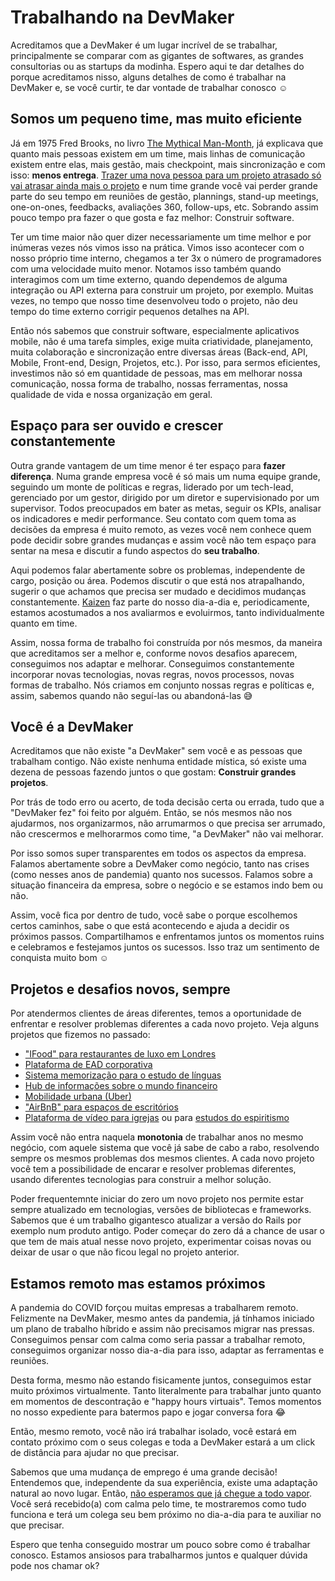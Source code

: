 # Trabalhando na DevMaker

Acreditamos que a DevMaker é um lugar incrível de se trabalhar, principalmente se comparar com as gigantes de softwares, as grandes consultorias ou as startups da modinha.
Espero aqui te dar detalhes do porque acreditamos nisso, alguns detalhes de como é trabalhar na
DevMaker e, se você curtir, te dar vontade de trabalhar conosco ☺️

## Somos um pequeno time, mas muito eficiente

Já em 1975 Fred Brooks, no livro [The Mythical Man-Month](https://en.wikipedia.org/wiki/The_Mythical_Man-Month),
já explicava que quanto mais pessoas existem em um time, mais linhas de comunicação existem entre elas,
mais gestão, mais checkpoint, mais sincronização e com isso: **menos entrega**.
[Trazer uma nova pessoa para um projeto atrasado só vai atrasar ainda mais o
projeto](https://en.wikipedia.org/wiki/Brooks%27s_law) e num time grande você vai perder grande
parte do seu tempo em reuniões de gestão, plannings, stand-up meetings, one-on-ones, feedbacks,
avaliações 360, follow-ups, etc. Sobrando assim pouco tempo pra fazer o que gosta e faz melhor: Construir software.

Ter um time maior não quer dizer necessariamente um time melhor e por inúmeras vezes nós vimos isso na prática.
Vimos isso acontecer com o nosso próprio time interno, chegamos a ter 3x o número de programadores
com uma velocidade muito menor.
Notamos isso também quando interagimos com um time externo, quando dependemos de alguma
integração ou API externa para construir um projeto, por exemplo.
Muitas vezes, no tempo que nosso time desenvolveu todo o projeto, não deu tempo do time externo corrigir pequenos detalhes na API.

Então nós sabemos que construir software, especialmente aplicativos mobile, não é uma tarefa simples,
exige muita criatividade, planejamento, muita colaboração e sincronização entre diversas áreas (Back-end, API,
Mobile, Front-end, Design, Projetos, etc.). Por isso, para sermos eficientes, investimos não só em
quantidade de pessoas, mas em melhorar nossa comunicação, nossa forma de trabalho, nossas ferramentas, nossa qualidade de vida e nossa organização em geral.

## Espaço para ser ouvido e crescer constantemente

Outra grande vantagem de um time menor é ter espaço para **fazer diferença**.
Numa grande empresa você é só mais um numa equipe grande, seguindo um monte de políticas e regras, liderado
por um tech-lead, gerenciado por um gestor, dirigido por um diretor e supervisionado por um
supervisor.
Todos preocupados em bater as metas, seguir os KPIs, analisar os indicadores e medir performance.
Seu contato com quem toma as decisões da empresa é muito remoto, as vezes você nem conhece quem pode decidir sobre grandes mudanças e assim você não tem espaço para sentar na mesa e discutir a fundo aspectos do **seu trabalho**.

Aqui podemos falar abertamente sobre os problemas, independente de cargo, posição ou área.
Podemos discutir o que está nos atrapalhando, sugerir o que achamos que precisa ser mudado e
decidimos mudanças constantemente.
[Kaizen](https://en.wikipedia.org/wiki/Kaizen) faz parte do nosso dia-a-dia e, periodicamente, estamos acostumados
a nos avaliarmos e evoluirmos, tanto individualmente quanto em time.

Assim, nossa forma de trabalho foi construída por nós mesmos, da maneira que acreditamos ser a
melhor e, conforme novos desafios aparecem, conseguimos nos adaptar e melhorar.
Conseguimos constantemente incorporar novas tecnologias, novas regras, novos processos, novas formas de trabalho.
Nós criamos em conjunto nossas regras e políticas e, assim, sabemos quando não seguí-las ou
abandoná-las 😅

## Você é a DevMaker

Acreditamos que não existe "a DevMaker" sem você e as pessoas que trabalham contigo.
Não existe nenhuma entidade mística, só existe uma dezena de pessoas fazendo juntos o que gostam: **Construir grandes projetos**.

Por trás de todo erro ou acerto, de toda decisão certa ou errada, tudo que a "DevMaker fez" foi feito por alguém.
Então, se nós mesmos não nos ajudarmos, nos organizarmos, não arrumarmos o que precisa ser arrumado, não crescermos e melhorarmos como time, "a DevMaker" não vai melhorar.

Por isso somos super transparentes em todos os aspectos da empresa.
Falamos abertamente sobre a DevMaker como negócio, tanto nas crises (como nesses anos de
pandemia) quanto nos sucessos. Falamos sobre a situação financeira da empresa, sobre o negócio e se
estamos indo bem ou não.

Assim, você fica por dentro de tudo, você sabe o porque escolhemos certos caminhos, sabe o que está
acontecendo e ajuda a decidir os próximos passos.
Compartilhamos e enfrentamos juntos os momentos ruins e celebramos e festejamos juntos os sucessos.
Isso traz um sentimento de conquista muito bom ☺️

## Projetos e desafios novos, sempre

Por atendermos clientes de áreas diferentes, temos a oportunidade de enfrentar e resolver
problemas diferentes a cada novo projeto. Veja alguns projetos que fizemos no passado:

- ["IFood" para restaurantes de luxo em Londres](https://www.devmaker.com.br/portfolio/yolk-london-en)
- [Plataforma de EAD corporativa](https://www.devmaker.com.br/portfolio/trilhas-de-aprendizagem)
- [Sistema memorização para o estudo de
  línguas](https://www.devmaker.com.br/portfolio/fluency_academy_memorization_hack)
- [Hub de informações sobre o mundo financeiro](https://www.devmaker.com.br/portfolio/hub_do_investidor)
- [Mobilidade urbana (Uber)](https://www.devmaker.com.br/portfolio/cartax)
- ["AirBnB" para espaços de escritórios](https://www.devmaker.com.br/portfolio/air-office)
- [Plataforma de vídeo para igrejas](https://www.devmaker.com.br/portfolio/fidem-brasil) ou para
  [estudos do espiritismo](https://www.devmaker.com.br/portfolio/kardec_play)

Assim você não entra naquela **monotonia** de trabalhar anos no mesmo negócio, com aquele sistema que você
já sabe de cabo a rabo, resolvendo sempre os mesmos problemas dos mesmos clientes.
A cada novo projeto você tem a possibilidade de encarar e resolver problemas diferentes, usando
diferentes tecnologias para construir a melhor solução.

Poder frequentemnte iniciar do zero um novo projeto nos permite estar sempre atualizado em
tecnologias, versões de bibliotecas e frameworks.
Sabemos que é um trabalho gigantesco atualizar a versão do Rails por exemplo num produto antigo.
Poder começar do zero dá a chance de usar o que tem de mais atual nesse novo projeto, experimentar coisas novas ou deixar de usar o que não ficou legal no projeto anterior.

## Estamos remoto mas estamos próximos

A pandemia do COVID forçou muitas empresas a trabalharem remoto. Felizmente na DevMaker, mesmo
antes da pandemia, já tínhamos iniciado um plano de trabalho híbrido e assim não precisamos migrar
nas pressas. Conseguimos pensar com calma como seria passar a trabalhar remoto, conseguimos
organizar nosso dia-a-dia para isso, adaptar as ferramentas e reuniões.

Desta forma, mesmo não estando fisicamente juntos, conseguimos estar muito próximos virtualmente.
Tanto literalmente para trabalhar junto quanto em momentos de descontração e "happy hours virtuais".
Temos momentos no nosso expediente para batermos papo e jogar conversa fora 😂

Então, mesmo remoto, você não irá trabalhar isolado, você estará em contato próximo com o seus
colegas e toda a DevMaker estará a um click de distância para ajudar no que precisar.

Sabemos que uma mudança de emprego é uma grande decisão!
Entendemos que, independente da sua experiência, existe uma adaptação natural ao novo lugar.
Então, [não esperamos que já chegue a todo vapor](https://m.signalvnoise.com/nobody-hits-the-ground-running/).
Você será recebido(a) com calma pelo time, te mostraremos como tudo funciona e terá um colega seu bem próximo no dia-a-dia para te auxiliar no que precisar.

Espero que tenha conseguido mostrar um pouco sobre como é trabalhar conosco.
Estamos ansiosos para trabalharmos juntos e qualquer dúvida pode nos chamar ok?



